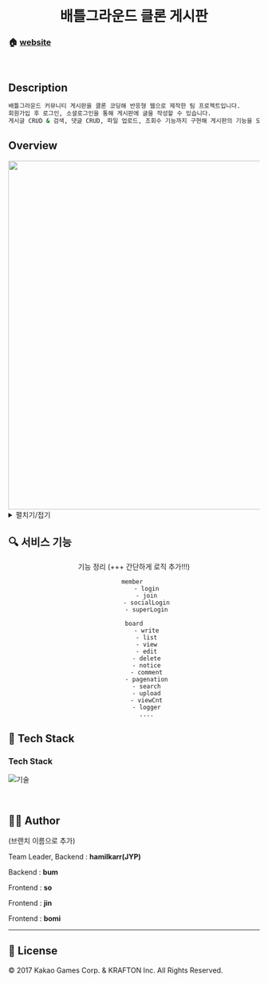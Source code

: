 <h1 align="center"> 배틀그라운드 클론 게시판</h1>

### 🏠  [website](http://hamilkarr2.cafe24.com/)

<br>

## Description

```sh
배틀그라운드 커뮤니티 게시판을 클론 코딩해 반응형 웹으로 제작한 팀 프로젝트입니다.
회원가입 후 로그인, 소셜로그인을 통해 게시판에 글을 작성할 수 있습니다.
게시글 CRUD & 검색, 댓글 CRUD, 파일 업로드, 조회수 기능까지 구현해 게시판의 기능을 모두 경험해 볼 수 있습니다.
```


## Overview
<img src="https://user-images.githubusercontent.com/86813319/145541041-18c5f234-093b-46ed-9b9b-417c4606569e.png" height="700">

    
<details>
    <summary>펼치기/접기</summary>
    
|로그인(소셜 로그인)|회원가입|
|:-:|:-:|
|<img src="https://user-images.githubusercontent.com/84768566/144599003-9171038b-eb23-4ee7-bfc4-7b164fd9912d.png">|<img src="https://user-images.githubusercontent.com/84768566/144599132-865bda6f-ca4a-4724-b3b0-251ead609bcb.png">|
    
|회원정보 수정|게시글 쓰기|
|:-:|:-:|
|<img src="https://user-images.githubusercontent.com/84768566/144598803-d0151d64-f8f1-49a5-8d0e-42763d6dce48.png">|<img src="https://user-images.githubusercontent.com/84768566/144600371-18bc2f3b-321e-4c69-97bf-651a7560079e.png">|
    
|댓글 쓰기|게시글 검색 결과|
|:-:|:-:|
|<img src="https://user-images.githubusercontent.com/84768566/144598803-d0151d64-f8f1-49a5-8d0e-42763d6dce48.png">|<img src="https://user-images.githubusercontent.com/84768566/144600371-18bc2f3b-321e-4c69-97bf-651a7560079e.png">|

</details>


## :mag: 서비스 기능

<center>
    기능 정리 (+++ 간단하게 로직 추가!!!)
    
    member 
           - login
           - join
           - socialLogin
           - superLogin
           
    board
           - write
           - list
           - view
           - edit
           - delete
           - notice
           - comment
           - pagenation
           - search
           - upload
           - viewCnt
           - logger
           ....
           
      
</center>

## :wrench: Tech Stack

### Tech Stack

![기술](https://user-images.githubusercontent.com/84768566/144577425-3368fe1b-0701-4a6e-b083-d3ef793e2610.jpeg)

<br>

## 🤼‍♂️ Author

(브랜치 이름으로 추가)

Team Leader, Backend : **hamilkarr(JYP)**

Backend : **bum**

Frontend : **so**

Frontend : **jin**

Frontend : **bomi**

<hr>


## 📝 License

© 2017 Kakao Games Corp. & KRAFTON Inc. All Rights Reserved.  <br>


